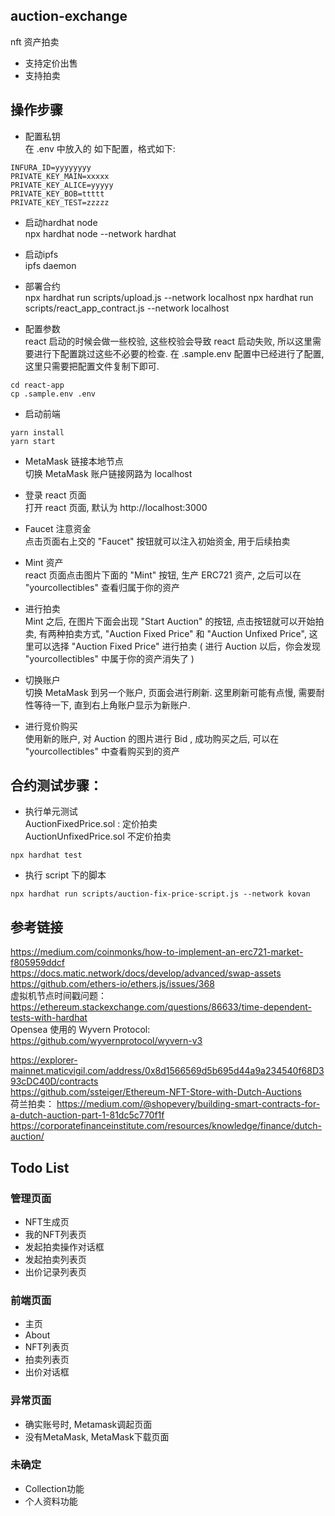 
## auction-exchange
 nft 资产拍卖
 - 支持定价出售
 - 支持拍卖
 

## 操作步骤  
- 配置私钥  
在 .env 中放入的 如下配置，格式如下:
```
INFURA_ID=yyyyyyyy
PRIVATE_KEY_MAIN=xxxxx
PRIVATE_KEY_ALICE=yyyyy
PRIVATE_KEY_BOB=ttttt
PRIVATE_KEY_TEST=zzzzz
```

- 启动hardhat node  
npx hardhat node --network hardhat

- 启动ipfs  
ipfs daemon

- 部署合约  
npx hardhat run scripts/upload.js --network localhost
npx hardhat run scripts/react_app_contract.js --network localhost

- 配置参数  
react 启动的时候会做一些校验, 这些校验会导致 react 启动失败, 所以这里需要进行下配置跳过这些不必要的检查.
在 .sample.env 配置中已经进行了配置, 这里只需要把配置文件复制下即可.  
```
cd react-app
cp .sample.env .env
```

- 启动前端  
```
yarn install
yarn start
```

- MetaMask 链接本地节点  
切换 MetaMask 账户链接网路为 localhost

- 登录 react 页面   
打开 react 页面, 默认为 http://localhost:3000

- Faucet 注意资金  
点击页面右上交的 "Faucet" 按钮就可以注入初始资金, 用于后续拍卖

- Mint 资产  
react 页面点击图片下面的 "Mint" 按钮, 生产 ERC721 资产, 之后可以在 "yourcollectibles" 查看归属于你的资产

- 进行拍卖  
Mint 之后, 在图片下面会出现 "Start Auction" 的按钮, 点击按钮就可以开始拍卖, 有两种拍卖方式, "Auction Fixed Price" 和 "Auction Unfixed Price", 这里可以选择 "Auction Fixed Price" 进行拍卖 ( 进行 Auction 以后，你会发现 "yourcollectibles" 中属于你的资产消失了 )

- 切换账户  
切换 MetaMask 到另一个账户, 页面会进行刷新. 这里刷新可能有点慢, 需要耐性等待一下, 直到右上角账户显示为新账户.  

- 进行竞价购买  
使用新的账户, 对 Auction 的图片进行 Bid , 成功购买之后, 可以在 "yourcollectibles" 中查看购买到的资产


 ## 合约测试步骤：
- 执行单元测试   
AuctionFixedPrice.sol : 定价拍卖  
AuctionUnfixedPrice.sol 不定价拍卖
```
npx hardhat test
```

- 执行 script 下的脚本    
```  
npx hardhat run scripts/auction-fix-price-script.js --network kovan
```



## 参考链接
 https://medium.com/coinmonks/how-to-implement-an-erc721-market-f805959ddcf  
 https://docs.matic.network/docs/develop/advanced/swap-assets    
 https://github.com/ethers-io/ethers.js/issues/368    
 虚拟机节点时间戳问题：
 https://ethereum.stackexchange.com/questions/86633/time-dependent-tests-with-hardhat  
 Opensea 使用的 Wyvern Protocol: https://github.com/wyvernprotocol/wyvern-v3

 https://explorer-mainnet.maticvigil.com/address/0x8d1566569d5b695d44a9a234540f68D393cDC40D/contracts  
 https://github.com/ssteiger/Ethereum-NFT-Store-with-Dutch-Auctions  
荷兰拍卖：
https://medium.com/@shopevery/building-smart-contracts-for-a-dutch-auction-part-1-81dc5c770f1f
https://corporatefinanceinstitute.com/resources/knowledge/finance/dutch-auction/


## Todo List

### 管理页面
- NFT生成页
- 我的NFT列表页
- 发起拍卖操作对话框
- 发起拍卖列表页
- 出价记录列表页

### 前端页面
- 主页
- About
- NFT列表页
- 拍卖列表页
- 出价对话框

### 异常页面
- 确实账号时, Metamask调起页面
- 没有MetaMask, MetaMask下载页面

### 未确定

- Collection功能
- 个人资料功能